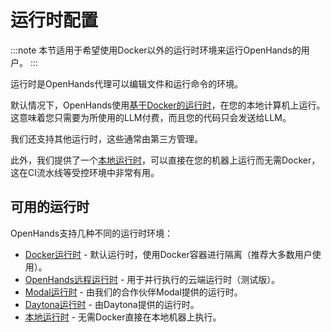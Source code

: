 # 运行时配置

:::note
本节适用于希望使用Docker以外的运行时环境来运行OpenHands的用户。
:::

运行时是OpenHands代理可以编辑文件和运行命令的环境。

默认情况下，OpenHands使用[基于Docker的运行时](./runtimes/docker)，在您的本地计算机上运行。
这意味着您只需要为所使用的LLM付费，而且您的代码只会发送给LLM。

我们还支持其他运行时，这些通常由第三方管理。

此外，我们提供了一个[本地运行时](./runtimes/local)，可以直接在您的机器上运行而无需Docker，
这在CI流水线等受控环境中非常有用。

## 可用的运行时

OpenHands支持几种不同的运行时环境：

- [Docker运行时](./runtimes/docker.md) - 默认运行时，使用Docker容器进行隔离（推荐大多数用户使用）。
- [OpenHands远程运行时](./runtimes/remote.md) - 用于并行执行的云端运行时（测试版）。
- [Modal运行时](./runtimes/modal.md) - 由我们的合作伙伴Modal提供的运行时。
- [Daytona运行时](./runtimes/daytona.md) - 由Daytona提供的运行时。
- [本地运行时](./runtimes/local.md) - 无需Docker直接在本地机器上执行。